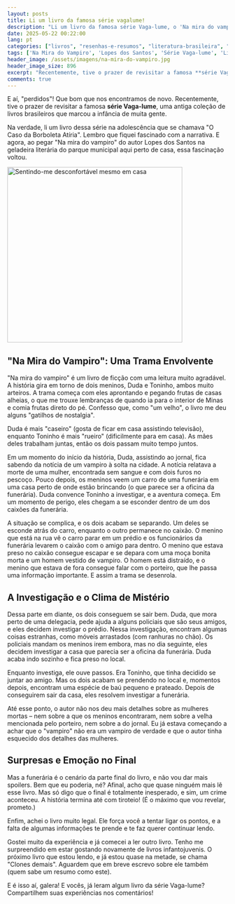 ```yaml
---
layout: posts
title: Li um livro da famosa série vagalume!
description: "Li um livro da famosa série Vaga-lume, o 'Na mira do vampiro'"
date: 2025-05-22 00:22:00
lang: pt
categories: ["livros", "resenhas-e-resumos", "literatura-brasileira", "infantojuvenil", "misterio", "nostalgia"]
tags: ['Na Mira do Vampiro', 'Lopes dos Santos', 'Série Vaga-lume', 'Literatura Brasileira', 'Livro Infantojuvenil', 'Resenha de Livro', 'Mistério', 'Suspense', 'Nostalgia', 'Infância', 'Adolescência', 'Geladeira Literária', 'Final Inesperado']
header_image: /assets/imagens/na-mira-do-vampiro.jpg
header_image_size: 896
excerpt: "Recentemente, tive o prazer de revisitar a famosa **série Vaga-lume**, uma antiga coleção de livr..."
comments: true
---
```

E aí, "perdidos"! Que bom que nos encontramos de novo. Recentemente, tive o prazer de revisitar a famosa **série Vaga-lume**, uma antiga coleção de livros brasileiros que marcou a infância de muita gente.

Na verdade, li um livro dessa série na adolescência que se chamava "O Caso da Borboleta Atíria". Lembro que fiquei fascinado com a narrativa. E agora, ao pegar "Na mira do vampiro" do autor Lopes dos Santos na geladeira literária do parque municipal aqui perto de casa, essa fascinação voltou.

<img loading='lazy' alt="Sentindo-me desconfortável mesmo em casa" src="{{ '/assets/imagens/na-mira-do-vampiro.jpg' | relative_url }}" width="400" height="400">

## "Na Mira do Vampiro": Uma Trama Envolvente

"Na mira do vampiro" é um livro de ficção com uma leitura muito agradável. A história gira em torno de dois meninos, Duda e Toninho, ambos muito arteiros. A trama começa com eles aprontando e pegando frutas de casas alheias, o que me trouxe lembranças de quando ia para o interior de Minas e comia frutas direto do pé. Confesso que, como "um velho", o livro me deu alguns "gatilhos de nostalgia".

Duda é mais "caseiro" (gosta de ficar em casa assistindo televisão), enquanto Toninho é mais "rueiro" (dificilmente para em casa). As mães deles trabalham juntas, então os dois passam muito tempo juntos.

Em um momento do início da história, Duda, assistindo ao jornal, fica sabendo da notícia de um vampiro à solta na cidade. A notícia relatava a morte de uma mulher, encontrada sem sangue e com dois furos no pescoço. Pouco depois, os meninos veem um carro de uma funerária em uma casa perto de onde estão brincando (o que parece ser a oficina da funerária). Duda convence Toninho a investigar, e a aventura começa. Em um momento de perigo, eles chegam a se esconder dentro de um dos caixões da funerária.

A situação se complica, e os dois acabam se separando. Um deles se esconde atrás do carro, enquanto o outro permanece no caixão. O menino que está na rua vê o carro parar em um prédio e os funcionários da funerária levarem o caixão com o amigo para dentro. O menino que estava preso no caixão consegue escapar e se depara com uma moça bonita morta e um homem vestido de vampiro. O homem está distraído, e o menino que estava de fora consegue falar com o porteiro, que lhe passa uma informação importante. E assim a trama se desenrola.

## A Investigação e o Clima de Mistério

Dessa parte em diante, os dois conseguem se sair bem. Duda, que mora perto de uma delegacia, pede ajuda a alguns policiais que são seus amigos, e eles decidem investigar o prédio. Nessa investigação, encontram algumas coisas estranhas, como móveis arrastados (com ranhuras no chão). Os policiais mandam os meninos irem embora, mas no dia seguinte, eles decidem investigar a casa que parecia ser a oficina da funerária. Duda acaba indo sozinho e fica preso no local.

Enquanto investiga, ele ouve passos. Era Toninho, que tinha decidido se juntar ao amigo. Mas os dois acabam se prendendo no local e, momentos depois, encontram uma espécie de baú pequeno e prateado. Depois de conseguirem sair da casa, eles resolvem investigar a funerária.

Até esse ponto, o autor não nos deu mais detalhes sobre as mulheres mortas – nem sobre a que os meninos encontraram, nem sobre a velha mencionada pelo porteiro, nem sobre a do jornal. Eu já estava começando a achar que o "vampiro" não era um vampiro de verdade e que o autor tinha esquecido dos detalhes das mulheres.

## Surpresas e Emoção no Final

Mas a funerária é o cenário da parte final do livro, e não vou dar mais spoilers. Bem que eu poderia, né? Afinal, acho que quase ninguém mais lê esse livro. Mas só digo que o final é totalmente inesperado, e sim, um crime aconteceu. A história termina até com tiroteio! (É o máximo que vou revelar, prometo.)

Enfim, achei o livro muito legal. Ele força você a tentar ligar os pontos, e a falta de algumas informações te prende e te faz querer continuar lendo.

Gostei muito da experiência e já comecei a ler outro livro. Tenho me surpreendido em estar gostando novamente de livros infantojuvenis. O próximo livro que estou lendo, e já estou quase na metade, se chama "Clones demais". Aguardem que em breve escrevo sobre ele também (quem sabe um resumo como este).

E é isso aí, galera! E vocês, já leram algum livro da série Vaga-lume? Compartilhem suas experiências nos comentários!